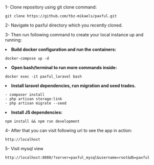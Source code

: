 1- Clone repository using git clone command:

    git clone https://github.com/tbz-mikaels/paxful.git

2- Navigate to paxful directory which you recently cloned.

3- Then run following command to create your local instance up and running: <br>

<li><b>Build docker configuration and run the containers:</b></li>

    docker-compose up -d

<li><b>Open bash/terminal to run more commands inside:</b></li>

    docker exec -it paxful_laravel bash

<li><b>Install laravel dependencies, run migration and seed trades.</b></li>

    - composer install
    - php artisan storage:link
    - php artisan migrate --seed
    
<li><b>Install JS dependencies:</b></li>
        
    npm install && npm run development
      
4- After that you can visit following url to see the app in action:

    http://localhost

5- Visit mysql view
    
    http://localhost:8080/?server=paxful_mysql&username=root&db=paxful
